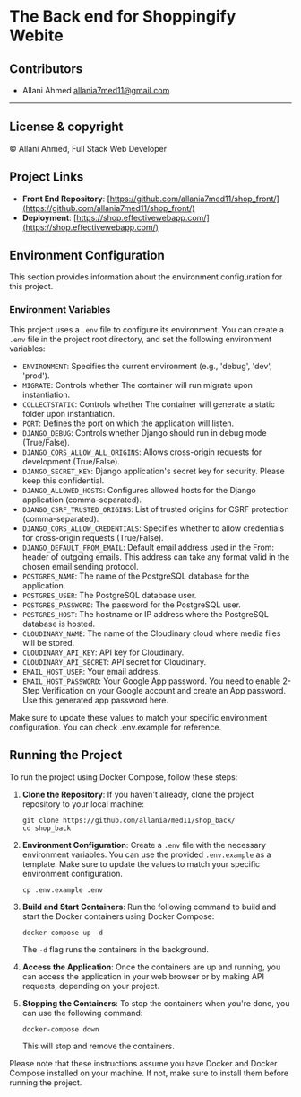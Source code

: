 # The Back end for Shoppingify Webite

## Contributors
- Allani Ahmed <allania7med11@gmail.com>

---
## License & copyright
© Allani Ahmed, Full Stack Web Developer

## Project Links
- **Front End Repository**: [https://github.com/allania7med11/shop_front/](https://github.com/allania7med11/shop_front/)
- **Deployment**: [https://shop.effectivewebapp.com/](https://shop.effectivewebapp.com/)

## Environment Configuration

This section provides information about the environment configuration for this project.

### Environment Variables

This project uses a `.env` file to configure its environment. You can create a `.env` file in the project root directory, and set the following environment variables:

- `ENVIRONMENT`: Specifies the current environment (e.g., 'debug', 'dev', 'prod').
- `MIGRATE`: Controls whether The container will run migrate upon instantiation.
- `COLLECTSTATIC`: Controls whether The container will generate a static folder upon instantiation.
- `PORT`: Defines the port on which the application will listen.
- `DJANGO_DEBUG`: Controls whether Django should run in debug mode (True/False).
- `DJANGO_CORS_ALLOW_ALL_ORIGINS`: Allows cross-origin requests for development (True/False).
- `DJANGO_SECRET_KEY`: Django application's secret key for security. Please keep this confidential.
- `DJANGO_ALLOWED_HOSTS`: Configures allowed hosts for the Django application (comma-separated).
- `DJANGO_CSRF_TRUSTED_ORIGINS`: List of trusted origins for CSRF protection (comma-separated).
- `DJANGO_CORS_ALLOW_CREDENTIALS`: Specifies whether to allow credentials for cross-origin requests (True/False).
- `DJANGO_DEFAULT_FROM_EMAIL`: Default email address used in the From: header of outgoing emails. This address can take any format valid in the chosen email sending protocol.
- `POSTGRES_NAME`: The name of the PostgreSQL database for the application.
- `POSTGRES_USER`: The PostgreSQL database user.
- `POSTGRES_PASSWORD`: The password for the PostgreSQL user.
- `POSTGRES_HOST`: The hostname or IP address where the PostgreSQL database is hosted.
- `CLOUDINARY_NAME`: The name of the Cloudinary cloud where media files will be stored.
- `CLOUDINARY_API_KEY`: API key for Cloudinary.
- `CLOUDINARY_API_SECRET`: API secret for Cloudinary.
- `EMAIL_HOST_USER`: Your email address.
- `EMAIL_HOST_PASSWORD`: Your Google App password. You need to enable 2-Step Verification on your Google account and create an App password. Use this generated app password here.



Make sure to update these values to match your specific environment configuration. You can check .env.example for reference.

## Running the Project

To run the project using Docker Compose, follow these steps:

1. **Clone the Repository**: If you haven't already, clone the project repository to your local machine:

    ```shell
    git clone https://github.com/allania7med11/shop_back/
    cd shop_back
    ```

2. **Environment Configuration**: Create a `.env` file with the necessary environment variables. You can use the provided `.env.example` as a template. Make sure to update the values to match your specific environment configuration.

    ```shell
    cp .env.example .env
    ```

3. **Build and Start Containers**: Run the following command to build and start the Docker containers using Docker Compose:

    ```shell
    docker-compose up -d
    ```

    The `-d` flag runs the containers in the background.

4. **Access the Application**: Once the containers are up and running, you can access the application in your web browser or by making API requests, depending on your project.

5. **Stopping the Containers**: To stop the containers when you're done, you can use the following command:

    ```shell
    docker-compose down
    ```

    This will stop and remove the containers.

Please note that these instructions assume you have Docker and Docker Compose installed on your machine. If not, make sure to install them before running the project.